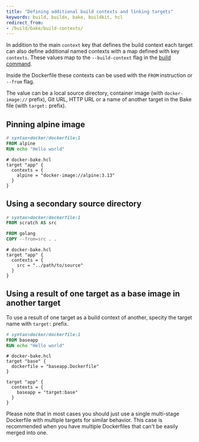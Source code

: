 ```yaml
---
title: "Defining additional build contexts and linking targets"
keywords: build, buildx, bake, buildkit, hcl
redirect_from:
- /build/bake/build-contexts/
---
```


In addition to the main `context` key that defines the build context each target
can also define additional named contexts with a map defined with key `contexts`.
These values map to the `--build-context` flag in the [build command](../../../engine/reference/commandline/buildx_build.md#build-context).

Inside the Dockerfile these contexts can be used with the `FROM` instruction or `--from` flag.

The value can be a local source directory, container image (with `docker-image://` prefix),
Git URL, HTTP URL or a name of another target in the Bake file (with `target:` prefix).

## Pinning alpine image

```dockerfile
# syntax=docker/dockerfile:1
FROM alpine
RUN echo "Hello world"
```

```hcl
# docker-bake.hcl
target "app" {
  contexts = {
    alpine = "docker-image://alpine:3.13"
  }
}
```

## Using a secondary source directory

```dockerfile
# syntax=docker/dockerfile:1
FROM scratch AS src

FROM golang
COPY --from=src . .
```

```hcl
# docker-bake.hcl
target "app" {
  contexts = {
    src = "../path/to/source"
  }
}
```

## Using a result of one target as a base image in another target

To use a result of one target as a build context of another, specity the target
name with `target:` prefix.

```dockerfile
# syntax=docker/dockerfile:1
FROM baseapp
RUN echo "Hello world"
```

```hcl
# docker-bake.hcl
target "base" {
  dockerfile = "baseapp.Dockerfile"
}

target "app" {
  contexts = {
    baseapp = "target:base"
  }
}
```

Please note that in most cases you should just use a single multi-stage
Dockerfile with multiple targets for similar behavior. This case is recommended
when you have multiple Dockerfiles that can't be easily merged into one.
